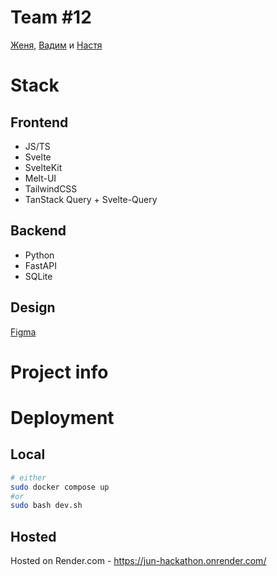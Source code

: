# Team #12
[Женя](https://t.me/HugeLetters), [Вадим](https://t.me/pnkvnky) и [Настя](https://t.me/palmette)

# Stack
## Frontend
- JS/TS
- Svelte
- SvelteKit
- Melt-UI
- TailwindCSS
- TanStack Query + Svelte-Query

## Backend
- Python
- FastAPI
- SQLite

## Design
[Figma](https://www.figma.com/file/14IWGKKD2T9XmvJ7IkBZXK/%D0%94%D0%B6%D1%83%D0%BD-%D1%85%D0%B0%D0%BA%D0%B0%D1%82%D0%BE%D0%BD%3A-%D0%BA%D0%BE%D0%BC%D0%B0%D0%BD%D0%B4%D0%B0-%2312?type=design&node-id=0%3A1&mode=design&t=0GPo1EmlhcDVFA8D-1)

# Project info

# Deployment
## Local
```bash
# either
sudo docker compose up
#or
sudo bash dev.sh
```
## Hosted
Hosted on Render.com - https://jun-hackathon.onrender.com/

